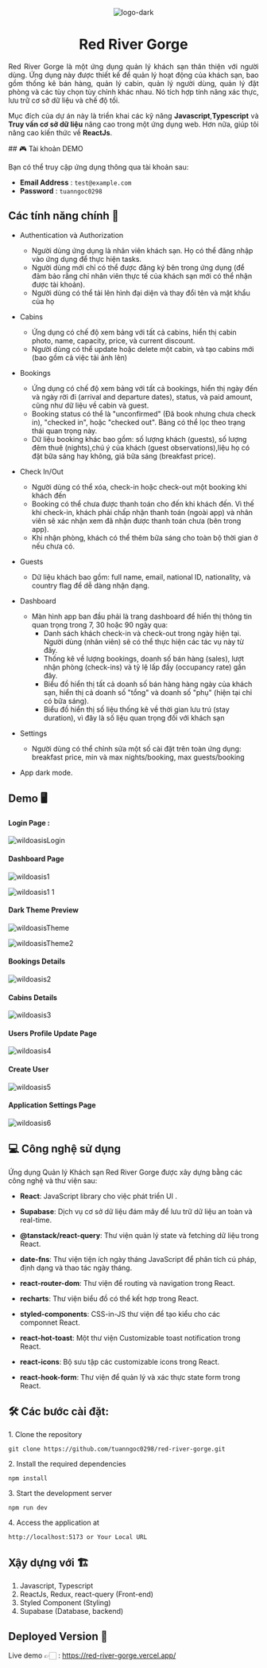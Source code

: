 <div align="center">

![logo-dark](https://github.com/tuanngoc0298/red-river-gorge/assets/75868787/496dd179-5fb5-4bae-ab16-153bf4a0f1b2)

# Red River Gorge

</div>
<div style="text-align: justify;">
Red River Gorge là một ứng dụng quản lý khách sạn thân thiện với người dùng. Ứng dụng này được thiết kế để quản lý hoạt động của khách sạn, bao gồm thống kê bán hàng, quản lý cabin, quản lý người dùng, quản lý đặt phòng và các tùy chọn tùy chỉnh khác nhau. Nó tích hợp tính năng xác thực, lưu trữ cơ sở dữ liệu và chế độ tối.

Mục đích của dự án này là triển khai các kỹ năng <b>Javascript</b>,<strong>Typescript</strong> và <strong>Truy vấn cơ sở dữ liệu</strong> nâng cao trong một ứng dụng web. Hơn nữa, giúp tôi nâng cao kiến thức về <strong>ReactJs</strong>.

</div>
## 🎮 Tài khoản DEMO

Bạn có thể truy cập ứng dụng thông qua tài khoản sau:

- **Email Address** : `test@example.com`
- **Password** : `tuanngoc0298`

## Các tính năng chính 📝

- Authentication và Authorization

  - Người dùng ứng dụng là nhân viên khách sạn. Họ có thể đăng nhập vào ứng dụng để thực hiện tasks.
  - Người dùng mới chỉ có thể được đăng ký bên trong ứng dụng (để đảm bảo rằng chỉ nhân viên thực tế của khách sạn mới có thể nhận được tài khoản).
  - Người dùng có thể tải lên hình đại diện và thay đổi tên và mật khẩu của họ

- Cabins

  - Ứng dụng có chế độ xem bảng với tất cả cabins, hiển thị cabin photo, name, capacity, price, và current discount.
  - Người dùng có thể update hoặc delete một cabin, và tạo cabins mới (bao gồm cả việc tải ảnh lên)

- Bookings

  - Ứng dụng có chế độ xem bảng với tất cả bookings, hiển thị ngày đến và ngày rời đi (arrival and departure dates), status, và paid amount, cũng như dữ liệu về cabin và guest.
  - Booking status có thể là "unconfirmed" (Đã book nhưng chưa check in), "checked in", hoặc "checked out". Bảng có thể lọc theo trạng thái quan trọng này.
  - Dữ liệu booking khác bao gồm: số lượng khách (guests), số lượng đêm thuê (nights),chú ý của khách (guest observations),liệu họ có đặt bữa sáng hay không, giá bữa sáng (breakfast price).

- Check In/Out

  - Người dùng có thể xóa, check-in hoặc check-out một booking khi khách đến
  - Booking có thể chưa được thanh toán cho đến khi khách đến. Vì thế khi check-in, khách phải chấp nhận thanh toán (ngoài app) và nhân viên sẽ xác nhận xem đã nhận được thanh toán chưa (bên trong app).
  - Khi nhận phòng, khách có thể thêm bữa sáng cho toàn bộ thời gian ở nếu chưa có.

- Guests

  - Dữ liệu khách bao gồm: full name, email, national ID, nationality, và country flag để dễ dàng nhận dạng.

- Dashboard

  - Màn hình app ban đầu phải là trang dashboard để hiển thị thông tin quan trọng trong 7, 30 hoặc 90 ngày qua:
    - Danh sách khách check-in và check-out trong ngày hiện tại. Người dùng (nhân viên) sẽ có thể thực hiện các tác vụ này từ đây.
    - Thống kê về lượng bookings, doanh số bán hàng (sales), lượt nhận phòng (check-ins) và tỷ lệ lấp đầy (occupancy rate) gần đây.
    - Biểu đồ hiển thị tất cả doanh số bán hàng hàng ngày của khách sạn, hiển thị cả doanh số "tổng" và doanh số "phụ" (hiện tại chỉ có bữa sáng).
    - Biểu đồ hiển thị số liệu thống kê về thời gian lưu trú (stay duration), vì đây là số liệu quan trọng đối với khách sạn

- Settings

  - Người dùng có thể chỉnh sửa một số cài đặt trên toàn ứng dụng: breakfast price, min và max nights/booking, max guests/booking

- App dark mode.

## Demo 🖥️

#### Login Page :

![wildoasisLogin](https://github.com/tuanngoc0298/red-river-gorge/assets/75868787/4f0ae08e-1f06-47db-92e2-7576c3075cb4)

#### Dashboard Page

![wildoasis1](https://github.com/tuanngoc0298/red-river-gorge/assets/75868787/9b814196-d9eb-4851-8249-dc1848271054)

![wildoasis1 1](https://github.com/tuanngoc0298/red-river-gorge/assets/75868787/301983d1-6c69-46ff-9a1e-94abf4a7b7d5)

#### Dark Theme Preview

![wildoasisTheme](https://github.com/tuanngoc0298/red-river-gorge/assets/75868787/1a5fd644-3c63-403f-a1ec-e6454b868dd6)

![wildoasisTheme2](https://github.com/tuanngoc0298/red-river-gorge/assets/75868787/d9ae2111-44f2-4cd9-8137-dee41d46aa10)

#### Bookings Details

![wildoasis2](https://github.com/tuanngoc0298/red-river-gorge/assets/75868787/71e559ad-03dc-48ee-ba89-04004d557d15)

#### Cabins Details

![wildoasis3](https://github.com/tuanngoc0298/red-river-gorge/assets/75868787/bd276ed2-1df6-44bd-b310-1b966e2069c9)

#### Users Profile Update Page

![wildoasis4](https://github.com/tuanngoc0298/red-river-gorge/assets/75868787/b281e182-04c5-4460-b1f0-a5bca0b7d99c)

#### Create User

![wildoasis5](https://github.com/tuanngoc0298/red-river-gorge/assets/75868787/cf372d7f-7e45-4463-8257-46037b110527)

#### Application Settings Page

![wildoasis6](https://github.com/tuanngoc0298/red-river-gorge/assets/75868787/a7051446-8a4a-474f-a93f-b5d963bd1ecd)

## 💻 Công nghệ sử dụng

Ứng dụng Quản lý Khách sạn Red River Gorge được xây dựng bằng các công nghệ và thư viện sau:

- **React**: JavaScript library cho việc phát triển UI .

- **Supabase**: Dịch vụ cơ sở dữ liệu đám mây để lưu trữ dữ liệu an toàn và real-time.

- **@tanstack/react-query**: Thư viện quản lý state và fetching dữ liệu trong React.

- **date-fns**: Thư viện tiện ích ngày tháng JavaScript để phân tích cú pháp, định dạng và thao tác ngày tháng.

- **react-router-dom**: Thư viện để routing và navigation trong React.

- **recharts**: Thư viện biểu đồ có thể kết hợp trong React.

- **styled-components**: CSS-in-JS thư viện để tạo kiểu cho các componnet React.

- **react-hot-toast**: Một thư viện Customizable toast notification trong React.

- **react-icons**: Bộ sưu tập các customizable icons trong React.

- **react-hook-form**: Thư viện để quản lý và xác thực state form trong React.

## 🛠️ Các bước cài đặt:

<p>1. Clone the repository</p>

```
git clone https://github.com/tuanngoc0298/red-river-gorge.git
```

<p>2. Install the required dependencies </p>

```
npm install
```

<p>3. Start the development server</p>

```
npm run dev
```

<p>4. Access the application at</p>

```
http://localhost:5173 or Your Local URL
```

## Xậy dựng với 🏗️

1. Javascript, Typescript
2. ReactJs, Redux, react-query (Front-end)
3. Styled Component (Styling)
4. Supabase (Database, backend)

## Deployed Version 🚀

Live demo 👉🏻 : https://red-river-gorge.vercel.app/

